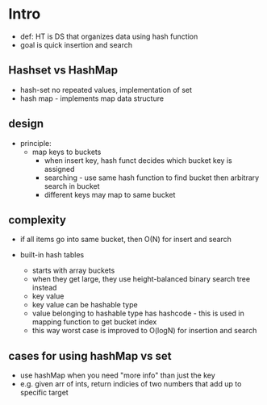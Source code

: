 # Intro

- def: HT is DS that organizes data using hash function
- goal is quick insertion and search

## Hashset vs HashMap

- hash-set no repeated values, implementation of set
- hash map - implements map data structure

## design

- principle:
  - map keys to buckets
    - when insert key, hash funct decides which bucket key is assigned
    - searching - use same hash function to find bucket then arbitrary search in bucket
    - different keys may map to same bucket

## complexity

- if all items go into same bucket, then O(N) for insert and search

- built-in hash tables
  - starts with array buckets
  - when they get large, they use height-balanced binary search tree instead
  - key value
  - key value can be hashable type
  - value belonging to hashable type has hashcode - this is used in mapping function to get bucket index
  - this way worst case is improved to O(logN) for insertion and search

## cases for using hashMap vs set

- use hashMap when you need "more info" than just the key
- e.g. given arr of ints, return indicies of two numbers that add up to specific target